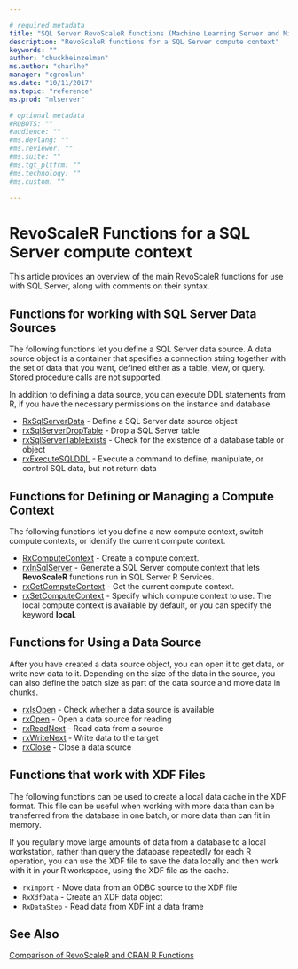 ```yaml
---

# required metadata
title: "SQL Server RevoScaleR functions (Machine Learning Server and Microsoft R) "
description: "RevoScaleR functions for a SQL Server compute context"
keywords: ""
author: "chuckheinzelman"
ms.author: "charlhe"
manager: "cgronlun"
ms.date: "10/11/2017"
ms.topic: "reference"
ms.prod: "mlserver"

# optional metadata
#ROBOTS: ""
#audience: ""
#ms.devlang: ""
#ms.reviewer: ""
#ms.suite: ""
#ms.tgt_pltfrm: ""
#ms.technology: ""
#ms.custom: ""

---
```


# RevoScaleR Functions for a SQL Server compute context

This article provides an overview of the main RevoScaleR functions for use with SQL Server, along with comments on their syntax.


## Functions for working with SQL Server Data Sources
The following functions let you define a SQL Server data source. A data source object is a container that specifies a connection string together with the set of data that you want, defined either as a table, view, or query. Stored procedure calls are not supported.  

In addition to defining a data source, you can execute DDL statements from R, if you have the necessary permissions on the instance and database.
+ [RxSqlServerData](rxsqlserverdata.md) - Define a SQL Server  data source object
+ [rxSqlServerDropTable](rxsqlserverdroptable.md) - Drop a SQL Server  table
+ [rxSqlServerTableExists](rxsqlserverdroptable.md) - Check for the existence of a database table or object
+ [rxExecuteSQLDDL](rxexecutesqlddl.md) - Execute a command to define, manipulate, or control SQL data, but not return data  

## Functions for Defining or Managing a Compute Context
The following functions let you define a new compute context, switch compute contexts, or identify the current compute context.
+ [RxComputeContext](rxcomputecontext.md) - Create a compute context.
+ [rxInSqlServer](rxinsqlserver.md) - Generate a SQL Server compute context that lets **RevoScaleR** functions run in SQL Server R Services.
+ [rxGetComputeContext](rxsetcomputecontext.md) - Get the current compute context.
+ [rxSetComputeContext](rxsetcomputecontext.md) - Specify which compute context to use. The local compute context is available by default, or you can specify the keyword **local**.

## Functions for Using a Data Source
After you have created a data source object, you can open it to get data, or write new data to it. Depending on the size of the data in the source, you can also define the batch size as part of the data source and move data in chunks.
+ [rxIsOpen](rxopen-methods.md) - Check whether a data source is available
+ [rxOpen](rxopen-methods.md) - Open a data source for reading
+ [rxReadNext](rxopen-methods.md) - Read data from a source
+ [rxWriteNext](rxopen-methods.md) - Write data to the target
+ [rxClose](rxopen-methods.md) - Close a data source


## Functions that work with XDF Files
The following functions can be used to create a local data cache in the XDF format. This file can be useful when working with more data than can be transferred from the database in one batch, or more data than can fit in memory.

If you regularly move large amounts of data from a database to a local workstation, rather than query the database repeatedly for each R operation, you can use the XDF file to save the data locally and then work with it in your R workspace, using the XDF file as the cache.

+ `rxImport` - Move data from an ODBC source to the XDF file
+ `RxXdfData` - Create an XDF data object
+ `RxDataStep` - Read data from XDF int a data frame

## See Also
[Comparison of RevoScaleR and CRAN R Functions](revoscaler-compared-to-base-r.md)
